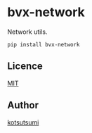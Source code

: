 bvx-network
===========

Network utils.

```
pip install bvx-network
```

## Licence

[MIT](https://github.com/kotsutsumi/bvx-network/blob/main/LICENSE)

## Author

[kotsutsumi](https://github.com/kotsutsumi)
